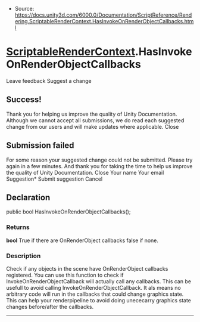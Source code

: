* Source: https://docs.unity3d.com/6000.0/Documentation/ScriptReference/Rendering.ScriptableRenderContext.HasInvokeOnRenderObjectCallbacks.html

#  [ScriptableRenderContext](https://docs.unity3d.com/6000.0/Documentation/ScriptReference/Rendering.ScriptableRenderContext.html).HasInvokeOnRenderObjectCallbacks
Leave feedback
Suggest a change
## Success!
Thank you for helping us improve the quality of Unity Documentation. Although we cannot accept all submissions, we do read each suggested change from our users and will make updates where applicable.
Close
## Submission failed
For some reason your suggested change could not be submitted. Please <a>try again</a> in a few minutes. And thank you for taking the time to help us improve the quality of Unity Documentation.
Close
Your name Your email Suggestion* Submit suggestion
Cancel
## Declaration
public bool HasInvokeOnRenderObjectCallbacks(); 
### Returns
**bool** True if there are OnRenderObject callbacks false if none. 
### Description
Check if any objects in the scene have OnRenderObject callbacks registered.
You can use this function to check if InvokeOnRenderObjectCallback will actually call any callbacks. This can be usefull to avoid calling InvokeOnRenderObjectCallback. It als means no arbitrary code will run in the callbacks that could change graphics state. This can help your renderpipeline to avoid doing unececarry graphics state changes before/after the callbacks.
* * *
